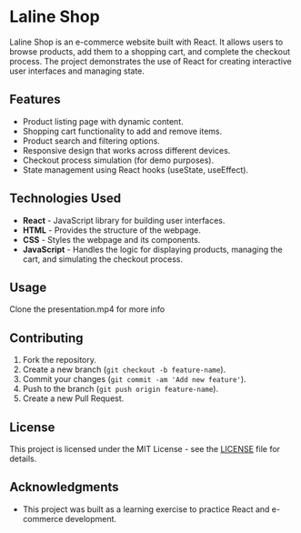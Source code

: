 # Laline Shop

Laline Shop is an e-commerce website built with React. It allows users to browse products, add them to a shopping cart, and complete the checkout process. The project demonstrates the use of React for creating interactive user interfaces and managing state.

## Features

- Product listing page with dynamic content.
- Shopping cart functionality to add and remove items.
- Product search and filtering options.
- Responsive design that works across different devices.
- Checkout process simulation (for demo purposes).
- State management using React hooks (useState, useEffect).

## Technologies Used

- **React** - JavaScript library for building user interfaces.
- **HTML** - Provides the structure of the webpage.
- **CSS** - Styles the webpage and its components.
- **JavaScript** - Handles the logic for displaying products, managing the cart, and simulating the checkout process.

## Usage

Clone the presentation.mp4 for more info

## Contributing

1. Fork the repository.
2. Create a new branch (`git checkout -b feature-name`).
3. Commit your changes (`git commit -am 'Add new feature'`).
4. Push to the branch (`git push origin feature-name`).
5. Create a new Pull Request.

## License

This project is licensed under the MIT License - see the [LICENSE](LICENSE) file for details.

## Acknowledgments

- This project was built as a learning exercise to practice React and e-commerce development.

